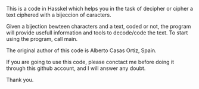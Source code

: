 This is a code in Hasskel which helps you in the task of decipher or cipher a text ciphered with a bijeccion of caracters.

Given a bijection bewteen characters and a text, coded or not, the program will provide usefull information and tools to decode/code the text. To start using the program, call main.

The original author of this code is Alberto Casas Ortiz, Spain.

If you are going to use this code, please conctact me before doing it through this
github account, and I will answer any doubt.

Thank you.
